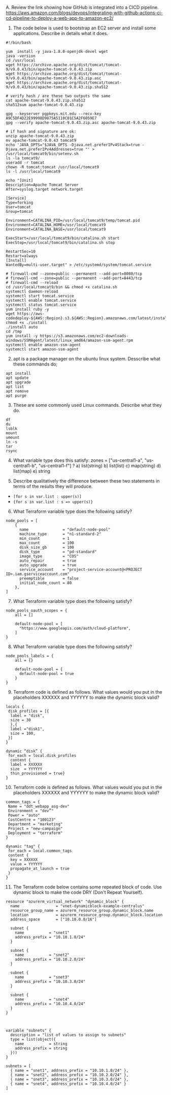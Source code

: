 A. Review the link showing how GitHub is integrated into a CICD pipeline.
https://aws.amazon.com/blogs/devops/integrating-with-github-actions-ci-cd-pipeline-to-deploy-a-web-app-to-amazon-ec2/

1. The code below is used to bootstrap an EC2 server and install some applications.
Describe in details what it does.

```
#!/bin/bash

yum  install -y java-1.8.0-openjdk-devel wget
java -version
cd /usr/local
wget https://archive.apache.org/dist/tomcat/tomcat-9/v9.0.43/bin/apache-tomcat-9.0.43.zip
wget https://archive.apache.org/dist/tomcat/tomcat-9/v9.0.43/bin/apache-tomcat-9.0.43.zip.asc
wget https://archive.apache.org/dist/tomcat/tomcat-9/v9.0.43/bin/apache-tomcat-9.0.43.zip.sha512

# verify hash / are these two outputs the same
cat apache-tomcat-9.0.43.zip.sha512
sha512sum apache-tomcat-9.0.43.zip

gpg --keyserver pgpkeys.mit.edu --recv-key A9C5DF4D22E99998D9875A5110C01C5A2F6059E7
gpg --verify apache-tomcat-9.0.43.zip.asc apache-tomcat-9.0.43.zip

# if hash and signature are ok:
unzip apache-tomcat-9.0.43.zip
mv apache-tomcat-9.0.43 tomcat9
echo 'JAVA_OPTS="$JAVA_OPTS -Djava.net.preferIPv4Stack=true -Djava.net.preferIPv4Addresses=true "' > /usr/local/tomcat9/bin/setenv.sh
ls -la tomcat9/
useradd -r tomcat
chown -R tomcat:tomcat /usr/local/tomcat9
ls -l /usr/local/tomcat9

echo "[Unit]
Description=Apache Tomcat Server
After=syslog.target network.target

[Service]
Type=forking
User=tomcat
Group=tomcat

Environment=CATALINA_PID=/usr/local/tomcat9/temp/tomcat.pid
Environment=CATALINA_HOME=/usr/local/tomcat9
Environment=CATALINA_BASE=/usr/local/tomcat9

ExecStart=/usr/local/tomcat9/bin/catalina.sh start
ExecStop=/usr/local/tomcat9/bin/catalina.sh stop

RestartSec=10
Restart=always
[Install]
WantedBy=multi-user.target" > /etc/systemd/system/tomcat.service

# firewall-cmd --zone=public --permanent --add-port=8080/tcp
# firewall-cmd --zone=public --permanent --add-port=8443/tcp
# firewall-cmd --reload
cd /usr/local/tomcat9/bin && chmod +x catalina.sh
systemctl daemon-reload
systemctl start tomcat.service
systemctl enable tomcat.service
systemctl status tomcat.service
yum install ruby -y
wget https://aws-codedeploy-${AWS::Region}.s3.${AWS::Region}.amazonaws.com/latest/install
chmod +x ./install
./install auto
cd /tmp
yum install -y https://s3.amazonaws.com/ec2-downloads-windows/SSMAgent/latest/linux_amd64/amazon-ssm-agent.rpm
systemctl enable amazon-ssm-agent
systemctl start amazon-ssm-agent
```

2. apt is a package manager on the ubuntu linux system. Desscribe what these commands do;
```
apt install
apt update
apt upgrade
apt list
apt remove
apt purge
```

3. These are some commonly used Linux commands. Describe what they do.

```
df 
du
lsblk
mount
umount
ln -s 
tar
rsync
```


4) What variable type does this satisfy: zones = ["us-central1-a", "us-central1-b", "us-central1-f"] ?
a) list(string)
b) list(list)
c) map(string)
d) list(map)
e) string


5) Describe qualitatively the difference between these two statements in terms of the results they will produce.

* ```[for s in var.list : upper(s)]```
* ```{for s in var.list : s => upper(s)}```

6) What Terraform variable type does the following satisfy?
```
node_pools = [
    {
      name               = "default-node-pool"
      machine_type       = "n1-standard-2"
      min_count          = 1
      max_count          = 100
      disk_size_gb       = 100
      disk_type          = "pd-standard"
      image_type         = "COS"
      auto_repair        = true
      auto_upgrade       = true
      service_account    = "project-service-account@<PROJECT ID>.iam.gserviceaccount.com"
      preemptible        = false
      initial_node_count = 80
    },
]
```


7) What Terraform variable type does the following satisfy?
```
node_pools_oauth_scopes = {
    all = []

    default-node-pool = [
      "https://www.googleapis.com/auth/cloud-platform",
    ]
}
```

8) What Terraform variable type does the following satisfy?
```
node_pools_labels = {
    all = {}

    default-node-pool = {
      default-node-pool = true
    }
}
```

9) Terraform code is defined as follows. What values would you put in the placeholders 
XXXXXX and YYYYYY to make the dynamic block valid?
```
locals {
 disk_profiles = [{
  label = "disk",
  size = 30
  },{
  label ="disk1",
  size = 100,
 }]
}

dynamic “disk” {
 for_each = local.disk_profiles
  content {
  label = XXXXXX
  size  = YYYYYY
  thin_provisioned = true}
}
```



10) Terraform code is defined as follows. What values would you put in the placeholders 
XXXXXX and YYYYYY to make the dynamic block valid?

```
common_tags = {
 Name = "ddt_webapp_asg-dev"
 Environment = "dev”"
 Power = "auto"
 CostCentre = "100123"
 Department = "marketing"
 Project = "new-campaign"
 Deployment = "terraform"
}

dynamic "tag" {
 for_each = local.common_tags
 content {
  key = XXXXXX
  value = YYYYYY
  propagate_at_launch = true
 }
}
```

11) The Terraform code below contains some repeated block of code. Use dynamic block to make the code DRY (Don't Repeat Yourself).
```
resource "azurerm_virtual_network" "dynamic_block" {
  name                = "vnet-dynamicblock-example-centralus"
  resource_group_name = azurerm_resource_group.dynamic_block.name
  location            = azurerm_resource_group.dynamic_block.location
  address_space       = ["10.10.0.0/16"]

  subnet {
    name           = "snet1"
    address_prefix = "10.10.1.0/24"
  }

  subnet {
    name           = "snet2"
    address_prefix = "10.10.2.0/24"
  }

  subnet {
    name           = "snet3"
    address_prefix = "10.10.3.0/24"
  }

  subnet {
    name           = "snet4"
    address_prefix = "10.10.4.0/24"
  }
}



variable "subnets" {
  description = "list of values to assign to subnets"
  type = list(object({
    name           = string
    address_prefix = string
  }))
}

subnets = [
  { name = "snet1", address_prefix = "10.10.1.0/24" },
  { name = "snet2", address_prefix = "10.10.2.0/24" },
  { name = "snet3", address_prefix = "10.10.3.0/24" },
  { name = "snet4", address_prefix = "10.10.4.0/24" }
]
```

